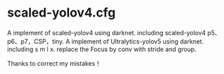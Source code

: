 # scaled-yolov4.cfg
A implement of scaled-yolov4 using darknet. including scaled-yolov4 p5、p6、p7，CSP，tiny.
A implement of Ultralytics-yolov5 using darknet. including s m l x. replace the Focus by conv with stride and group.


Thanks to correct my mistakes！
